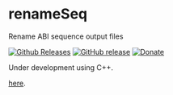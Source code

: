 # renameSeq
Rename ABI sequence output files

[![Github Releases](https://img.shields.io/github/downloads/Godrigos/renameSeq/total.svg?style=flat-square)](https://github.com/Godrigos/renameSeq/releases)
[![GitHub release](https://img.shields.io/github/release/Godrigos/renameSeq.svg?style=flat-square)](https://github.com/Godrigos/renameSeq/releases/latest)
[![Donate](https://img.shields.io/badge/Donate-PayPal-green.svg?style=flat-square)](https://www.paypal.com/cgi-bin/webscr?cmd=_donations&business=DP9T5DXR2KTKA&lc=US&currency_code=BRL&bn=PP%2dDonationsBF%3abtn_donate_SM%2egif%3aNonHosted)

Under development using C++.

[here](https://github.com/Godrigos/renameSeq/wiki).

